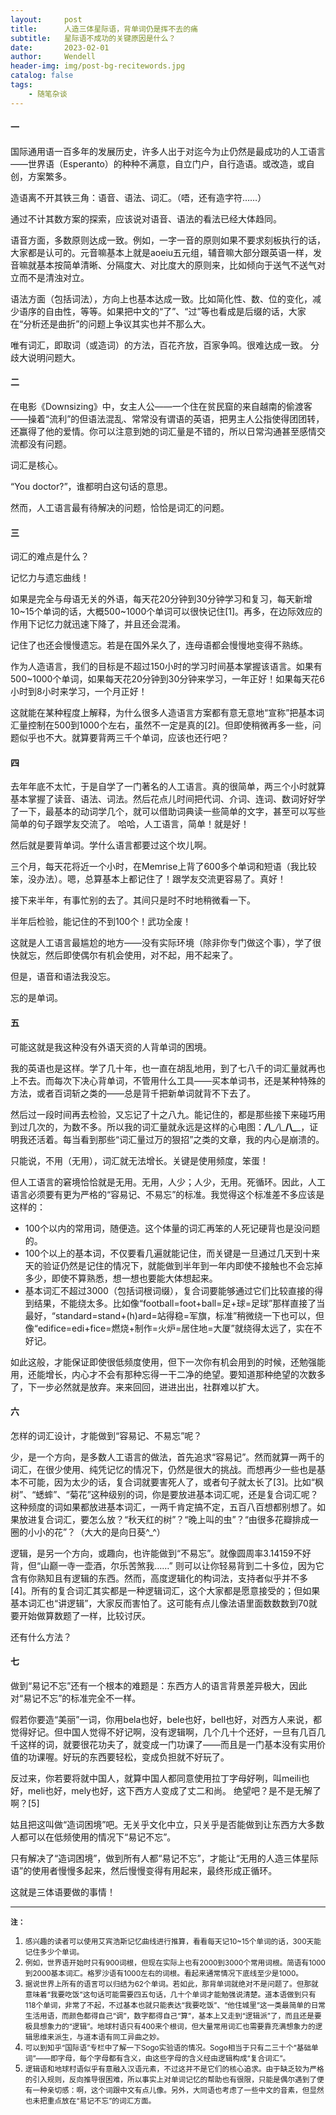 ```yaml
---
layout:     post
title:      人造三体星际语，背单词仍是挥不去的痛
subtitle:   星际语不成功的关键原因是什么？
date:       2023-02-01
author:     Wendell
header-img: img/post-bg-recitewords.jpg
catalog: false
tags:
    - 随笔杂谈
---
```


#### 一

国际通用语一百多年的发展历史，许多人出于对迄今为止仍然是最成功的人工语言——世界语（Esperanto）的种种不满意，自立门户，自行造语。或改造，或自创，方案繁多。

造语离不开其铁三角：语音、语法、词汇。（唔，还有造字符……）

通过不计其数方案的探索，应该说对语音、语法的看法已经大体趋同。

语音方面，多数原则达成一致。例如，一字一音的原则如果不要求刻板执行的话，大家都是认可的。元音嘛基本上就是aoeiu五元组，辅音嘛大部分跟英语一样，发音嘛就基本按简单清晰、分隔度大、对比度大的原则来，比如倾向于送气不送气对立而不是清浊对立。

语法方面（包括词法），方向上也基本达成一致。比如简化性、数、位的变化，减少语序的自由性，等等。如果把中文的“了”、“过”等也看成是后缀的话，大家在“分析还是曲折”的问题上争议其实也并不那么大。

唯有词汇，即取词（或造词）的方法，百花齐放，百家争鸣。很难达成一致。
分歧大说明问题大。

#### 二

在电影《Downsizing》中，女主人公——一个住在贫民窟的来自越南的偷渡客——操着“流利”的但语法混乱、常常没有谓语的英语，把男主人公指使得团团转，还赢得了他的爱情。你可以注意到她的词汇量是不错的，所以日常沟通甚至感情交流都没有问题。

词汇是核心。

“You doctor?”，谁都明白这句话的意思。

然而，人工语言最有待解决的问题，恰恰是词汇的问题。

#### 三

词汇的难点是什么？

记忆力与遗忘曲线！

如果是完全与母语无关的外语，每天花20分钟到30分钟学习和复习，每天新增10~15个单词的话，大概500~1000个单词可以很快记住[1]。再多，在边际效应的作用下记忆力就迅速下降了，并且还会混淆。

记住了也还会慢慢遗忘。若是在国外呆久了，连母语都会慢慢地变得不熟练。

作为人造语言，我们的目标是不超过150小时的学习时间基本掌握该语言。如果有500~1000个单词，如果每天花20分钟到30分钟来学习，一年正好！如果每天花6小时到8小时来学习，一个月正好！

这就能在某种程度上解释，为什么很多人造语言方案都有意无意地“宣称”把基本词汇量控制在500到1000个左右，虽然不一定是真的[2]。但即使稍微再多一些，问题似乎也不大。就算要背两三千个单词，应该也还行吧？

#### 四

去年年底不太忙，于是自学了一门著名的人工语言。真的很简单，两三个小时就算基本掌握了读音、语法、词法。然后花点儿时间把代词、介词、连词、数词好好学了一下，最基本的动词学几个，就可以借助词典读一些简单的文字，甚至可以写些简单的句子跟学友交流了。
哈哈，人工语言，简单！就是好！

然后就是要背单词。学什么语言都要过这个坎儿啊。

三个月，每天花将近一个小时，在Memrise上背了600多个单词和短语（我比较笨，没办法）。嗯，总算基本上都记住了！跟学友交流更容易了。真好！

接下来半年，有事忙别的去了。其间只是时不时地稍微看一下。

半年后检验，能记住的不到100个！武功全废！

这就是人工语言最尴尬的地方——没有实际环境（除非你专门做这个事），学了很快就忘，然后即使偶尔有机会使用，对不起，用不起来了。

但是，语音和语法我没忘。

忘的是单词。

#### 五

可能这就是我这种没有外语天资的人背单词的困境。

我的英语也是这样。学了几十年，也一直在胡乱地用，到了七八千的词汇量就再也上不去。而每次下决心背单词，不管用什么工具——买本单词书，还是某种特殊的方法，或者百词斩之类的——总是背千把新单词就背不下去了。

然后过一段时间再去检验，又忘记了十之八九。能记住的，都是那些接下来碰巧用到过几次的，为数不多。所以我的词汇量就永远是这样的心电图：____/\\\____/\\\____/\\\____，证明我还活着。每当看到那些“词汇量过万的狠招”之类的文章，我的内心是崩溃的。

只能说，不用（无用），词汇就无法增长。关键是使用频度，笨蛋！

但人工语言的窘境恰恰就是无用。无用，人少；人少，无用。死循环。因此，人工语言必须要有更为严格的“容易记、不易忘”的标准。我觉得这个标准差不多应该是这样的：

* 100个以内的常用词，随便造。这个体量的词汇再笨的人死记硬背也是没问题的。
* 100个以上的基本词，不仅要看几遍就能记住，而关键是一旦通过几天到十来天的验证仍然是记住的情况下，就能做到半年到一年内即使不接触也不会忘掉多少，即使不算熟悉，想一想也要能大体想起来。
* 基本词汇不超过3000（包括词根词缀），复合词要能够通过它们比较直接的得到结果，不能绕太多。比如像“football=foot+ball=足+球=足球”那样直接了当最好，“standard=stand+(h)ard=站得稳=军旗，标准”稍微绕一下也可以，但像“edifice=edi+fice=燃烧+制作=火炉=居住地=大厦”就绕得太远了，实在不好记。

如此这般，才能保证即使很低频度使用，但下一次你有机会用到的时候，还勉强能用，还能增长，内心才不会有那种忘得一干二净的绝望。要知道那种绝望的次数多了，下一步必然就是放弃。来来回回，进进出出，社群难以扩大。

#### 六

怎样的词汇设计，才能做到“容易记、不易忘”呢？

少，是一个方向，是多数人工语言的做法，首先追求“容易记”。然而就算一两千的词汇，在很少使用、纯凭记忆的情况下，仍然是很大的挑战。而想再少一些也是基本不可能，因为太少的话，复合词就要害死人了，或者句子就太长了[3]。比如“枫树”、“蟋蟀”、“菊花”这种级别的词，你是要放进基本词汇呢，还是复合词汇呢？这种频度的词如果都放进基本词汇，一两千肯定搞不定，五百八百想都别想了。如果放进复合词汇，要怎么放？“秋天红的树”？“晚上叫的虫”？“由很多花瓣排成一圈的小小的花”？（大大的是向日葵^_^）

逻辑，是另一个方向，或趣向，也许能做到“不易忘”。就像圆周率3.14159不好背，但“山巅一寺一壶酒，尔乐苦煞我……” 则可以让你轻易背到二十多位，因为它含有你熟知且有逻辑的东西。然而，高度逻辑化的构词法，支持者似乎并不多[4]。所有的复合词汇其实都是一种逻辑词汇，这个大家都是愿意接受的；但如果基本词汇也“讲逻辑”，大家反而害怕了。这可能有点儿像法语里面数数数到70就要开始做算数题了一样，比较讨厌。

还有什么方法？

#### 七

做到“易记不忘”还有一个根本的难题是：东西方人的语言背景差异极大，因此对“易记不忘”的标准完全不一样。

假若你要造“美丽”一词，你用bela也好，bele也好，bell也好，对西方人来说，都觉得好记。但中国人觉得不好记啊，没有逻辑啊，几个几十个还好，一旦有几百几千这样的词，就要很花功夫了，就变成一门功课了——而且是一门基本没有实用价值的功课喔。好玩的东西要轻松，变成负担就不好玩了。

反过来，你若要将就中国人，就算中国人都同意使用拉丁字母好咧，叫meili也好，meli也好，mely也好，这下西方人变成了丈二和尚。
绝望吧？是不是无解了啊？[5]

姑且把这叫做“造词困境”吧。无关乎文化中立，只关乎是否能做到让东西方大多数人都可以在低频使用的情况下“易记不忘”。

只有解决了“造词困境”，做到所有人都“易记不忘”，才能让“无用的人造三体星际语”的使用者慢慢多起来，然后慢慢变得有用起来，最终形成正循环。

这就是三体语要做的事情！

<hr>

<small>**注：**</small>

1. <small>感兴趣的读者可以使用艾宾浩斯记忆曲线进行推算，看看每天记10~15个单词的话，300天能记住多少个单词。</small>
2. <small>例如，世界语开始时只有900词根，但现在实际上也有2000到3000个常用词根。简语有1000到2000基本词汇。格罗沙语有1000左右的词根。看起来通常情况下底线至少是1000。</small>
3. <small>据说世界上所有的语言可以归结为62个单词。若如此，那背单词就绝对不是问题了。但那就意味着“我要吃饭”这句话可能需要四五句话，几十个单词才能勉强说清楚。道本语做到只有118个单词，非常了不起，不过基本也就只能表达“我要吃饭”、“他住城里”这一类最简单的日常生活用语，而颜色都得自己“调”，数字都得自己“算”，基本上又走到“逻辑派”了，而且还是要极具想象力的“逻辑”。地球村语只有400来个根词，但大量常用词汇也需要靠充满想象力的逻辑思维来派生，与道本语有同工异曲之妙。</small>
4. <small>可以到知乎“国际语”专栏中了解一下Sogo实验语的情况。Sogo相当于只有二三十个“基础单词”——即字母，每个字母都有含义，由这些字母的含义经由逻辑构成“复合词汇”。</small>
5. <small>逻辑语和地球村语似乎有意融入汉语元素，不过这并不是它们的核心追求。由于缺乏较为严格的引入规则，反向推导很困难，所以事实上对单词记忆的帮助也有很限，只能是偶尔遇到了便有一种亲切感：啊，这个词跟中文有点儿像。另外，大同语也考虑了一些中文的音素，但显然也未把重点放在“易记不忘”的词汇方面。</small>
